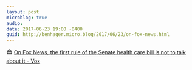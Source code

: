 ```yaml
---
layout: post
microblog: true
audio: 
date: 2017-06-23 19:00 -0400
guid: http://benhager.micro.blog/2017/06/23/on-fox-news.html
---
```

🏛 [On Fox News, the first rule of the Senate health care bill is not to talk about it - Vox](https://www.vox.com/2017/6/23/15862130/fox-news-trump-voters-dark-senate-health-care-bill-obamacare-repeal)

